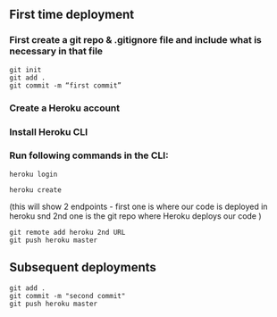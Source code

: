 ## First time deployment
### First create a git repo & .gitignore file and include what is necessary in that file

```
git init
git add .
git commit -m “first commit”
```
	
### Create a Heroku account

### Install Heroku CLI

### Run following commands in the CLI: 

```
heroku login
```
```
heroku create
```

(this will show 2 endpoints - first one is where our code is deployed in heroku snd 2nd one is the git repo where Heroku deploys our code )
```
git remote add heroku 2nd URL
git push heroku master
```
	
## Subsequent deployments

```
git add .
git commit -m "second commit"
git push heroku master
```
